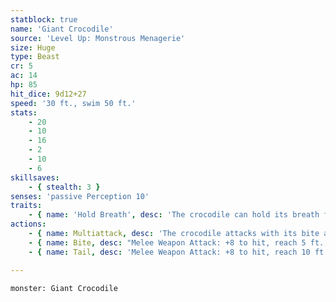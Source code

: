 ```yaml
---
statblock: true
name: 'Giant Crocodile'
source: 'Level Up: Monstrous Menagerie'
size: Huge
type: Beast
cr: 5
ac: 14
hp: 85
hit_dice: 9d12+27
speed: '30 ft., swim 50 ft.'
stats:
    - 20
    - 10
    - 16
    - 2
    - 10
    - 6
skillsaves:
    - { stealth: 3 }
senses: 'passive Perception 10'
traits:
    - { name: 'Hold Breath', desc: 'The crocodile can hold its breath for 30 minutes.' }
actions:
    - { name: Multiattack, desc: 'The crocodile attacks with its bite and its tail.' }
    - { name: Bite, desc: "Melee Weapon Attack: +8 to hit, reach 5 ft., one target. Hit: 16 (2d10+5) piercing damage and the target is grappled (escape DC 15). Until this grapple ends, the target is restrained and the crocodile can't bite a different target." }
    - { name: Tail, desc: 'Melee Weapon Attack: +8 to hit, reach 10 ft., one creature not grappled by the crocodile. Hit: 14 (2d8+5) bludgeoning damage and the target makes a DC 18 Strength saving throw, falling prone on a failure.' }

---
```

```statblock
monster: Giant Crocodile
```
